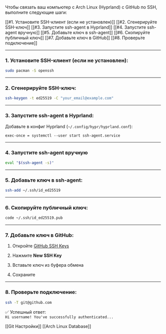Чтобы связать ваш компьютер с Arch Linux (Hyprland) с GitHub по SSH, выполните следующие шаги:

[[#1. Установите SSH-клиент (если не установлен)]]
[[#2. Сгенерируйте SSH-ключ]]
[[#3. Запустите ssh-agent в Hyprland]]
[[#4. Запустите ssh-agent вручную]]
[[#5. Добавьте ключ в ssh-agent]]
[[#6. Скопируйте публичный ключ]]
[[#7. Добавьте ключ в GitHub]]
[[#8. Проверьте подключение]]

---
### 1. Установите SSH-клиент (если не установлен):

```bash
sudo pacman -S openssh
```

---
### 2. Сгенерируйте SSH-ключ:

```bash
ssh-keygen -t ed25519 -C "your_email@example.com"
```

---
### 3. Запустите ssh-agent в Hyprland:

Добавьте в конфиг Hyprland (`~/.config/hypr/hyprland.conf`):

```hyprland
exec-once = systemctl --user start ssh-agent.service
```

---
### 4. Запустите ssh-agent вручную

```bash
eval "$(ssh-agent -s)"
```

---
### 5. Добавьте ключ в ssh-agent:

```bash
ssh-add ~/.ssh/id_ed25519
```

---
### 6. Скопируйте публичный ключ:

```bash
code ~/.ssh/id_ed25519.pub
```

---
### 7. Добавьте ключ в GitHub:

1. Откройте [GitHub SSH Keys](https://github.com/settings/keys)

2. Нажмите **New SSH Key**

3. Вставьте ключ из буфера обмена

4. Сохраните

---
### 8. Проверьте подключение:

```bash
ssh -T git@github.com
```

✅ Успешный ответ:  
`Hi username! You've successfully authenticated...`

[[Git Настройки]]
[[Arch Linux Database]]
